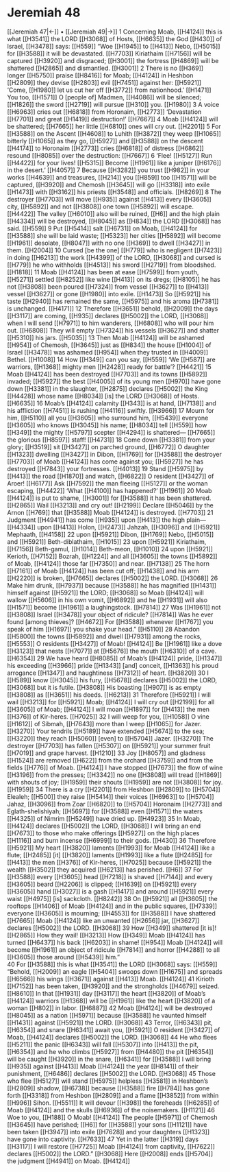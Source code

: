 # Jeremiah 48
[[Jeremiah 47|←]] • [[Jeremiah 49|→]]
1 Concerning Moab, [[H4124]] this is what [[H3541]] the LORD [[H3068]] of Hosts, [[H6635]] the God [[H430]] of Israel, [[H3478]] says: [[H559]] “Woe [[H1945]] to [[H413]] Nebo, [[H5015]] for [[H3588]] it will be devastated. [[H7703]] Kiriathaim [[H7156]] will be captured [[H3920]] and disgraced; [[H3001]] the fortress [[H4869]] will be shattered [[H2865]] and dismantled. [[H3001]] 
2 There is no [[H369]] longer [[H5750]] praise [[H8416]] for Moab; [[H4124]] in Heshbon [[H2809]] they devise [[H2803]] evil [[H7451]] against her: [[H5921]] ‘Come, [[H1980]] let us cut her off [[H3772]] from nationhood.’ [[H1471]] You too, [[H1571]] O [people of] Madmen, [[H4086]] will be silenced; [[H1826]] the sword [[H2719]] will pursue [[H310]] you. [[H1980]] 
3 A voice [[H6963]] cries out [[H6818]] from Horonaim, [[H2773]] ‘Devastation [[H7701]] and great [[H1419]] destruction!’ [[H7667]] 
4 Moab [[H4124]] will be shattered; [[H7665]] her little [[H6810]] ones will cry out. [[H2201]] 
5 For [[H3588]] on the Ascent [[H4608]] to Luhith [[H3872]] they weep [[H1065]] bitterly [[H1065]] as they go, [[H5927]] and [[H3588]] on the descent [[H4174]] to Horonaim [[H2773]] cries [[H6818]] of distress [[H6862]] resound [[H8085]] over the destruction: [[H7667]] 
6 ‘Flee! [[H5127]] Run [[H4422]] for your lives! [[H5315]] Become [[H1961]] like a juniper [[H6176]] in the desert.’ [[H4057]] 
7 Because [[H3282]] you trust [[H982]] in your works [[H4639]] and treasures, [[H214]] you [[H859]] too [[H1571]] will be captured, [[H3920]] and Chemosh [[H3645]] will go [[H3318]] into exile [[H1473]] with [[H3162]] his priests [[H3548]] and officials. [[H8269]] 
8 The destroyer [[H7703]] will move [[H935]] against [[H413]] every [[H3605]] city, [[H5892]] and not [[H3808]] one town [[H5892]] will escape. [[H4422]] The valley [[H6010]] also will be ruined, [[H6]] and the high plain [[H4334]] will be destroyed, [[H8045]] as [[H834]] the LORD [[H3068]] has said. [[H559]] 
9 Put [[H5414]] salt [[H6731]] on Moab, [[H4124]] for [[H3588]] she will be laid waste; [[H5323]] her cities [[H5892]] will become [[H1961]] desolate, [[H8047]] with no one [[H369]] to dwell [[H3427]] in them. [[H2004]] 
10 Cursed [be the one] [[H779]] who is negligent [[H7423]] in doing [[H6213]] the work [[H4399]] of the LORD, [[H3068]] and cursed is [[H779]] he who withholds [[H4513]] his sword [[H2719]] from bloodshed. [[H1818]] 
11 Moab [[H4124]] has been at ease [[H7599]] from youth, [[H5271]] settled [[H8252]] like wine [[H413]] on its dregs; [[H8105]] he has not [[H3808]] been poured [[H7324]] from vessel [[H3627]] to [[H413]] vessel [[H3627]] or gone [[H1980]] into exile. [[H1473]] So [[H5921]] his taste [[H2940]] has remained the same, [[H5975]] and his aroma [[H7381]] is unchanged. [[H4171]] 
12 Therefore [[H3651]] behold, [[H2009]] the days [[H3117]] are coming, [[H935]] declares [[H5002]] the LORD, [[H3068]] when I will send [[H7971]] to him  wanderers, [[H6808]] who will pour him out. [[H6808]] They will empty [[H7324]] his vessels [[H3627]] and shatter [[H5310]] his jars. [[H5035]] 
13 Then Moab [[H4124]] will be ashamed [[H954]] of Chemosh, [[H3645]] just as [[H834]] the house [[H1004]] of Israel [[H3478]] was ashamed [[H954]] when they trusted in [[H4009]] Bethel. [[H1008]] 
14 How [[H349]] can you say, [[H559]] ‘We [[H587]] are warriors, [[H1368]] mighty men [[H2428]] ready for battle’? [[H4421]] 
15 Moab [[H4124]] has been destroyed [[H7703]] and its towns [[H5892]] invaded; [[H5927]] the best [[H4005]] of its young men [[H970]] have gone down [[H3381]] in the slaughter, [[H2875]] declares [[H5002]] the King [[H4428]] whose name [[H8034]] [is] the LORD [[H3068]] of Hosts. [[H6635]] 
16 Moab’s [[H4124]] calamity [[H343]] is at hand, [[H7138]] and his affliction [[H7451]] is rushing [[H4116]] swiftly. [[H3966]] 
17 Mourn for him, [[H5110]] all you [[H3605]] who surround him, [[H5439]] everyone [[H3605]] who knows [[H3045]] his name; [[H8034]] tell [[H559]] how [[H349]] the mighty [[H5797]] scepter [[H4294]] is shattered— [[H7665]] the glorious [[H8597]] staff! [[H4731]] 
18 Come down [[H3381]] from your glory; [[H3519]] sit [[H3427]] on parched ground, [[H6772]] O daughter [[H1323]] dwelling [[H3427]] in Dibon, [[H1769]] for [[H3588]] the destroyer [[H7703]] of Moab [[H4124]] has come against you; [[H5927]] he has destroyed [[H7843]] your fortresses. [[H4013]] 
19 Stand [[H5975]] by [[H413]] the road [[H1870]] and watch, [[H6822]] O resident [[H3427]] of Aroer! [[H6177]] Ask [[H7592]] the man fleeing [[H5127]] or the woman escaping, [[H4422]] ‘What [[H4100]] has happened?’ [[H1961]] 
20 Moab [[H4124]] is put to shame, [[H3001]] for [[H3588]] it has been shattered. [[H2865]] Wail [[H3213]] and cry out! [[H2199]] Declare [[H5046]] by the Arnon [[H769]] that [[H3588]] Moab [[H4124]] is destroyed. [[H7703]] 
21 Judgment [[H4941]] has come [[H935]] upon [[H413]] the high plain— [[H4334]] upon [[H413]] Holon, [[H2473]] Jahzah, [[H3096]] and [[H5921]] Mephaath, [[H4158]] 
22 upon [[H5921]] Dibon, [[H1769]] Nebo, [[H5015]] and [[H5921]] Beth-diblathaim, [[H1015]] 
23 upon [[H5921]] Kiriathaim, [[H7156]] Beth-gamul, [[H1014]] Beth-meon, [[H1010]] 
24 upon [[H5921]] Kerioth, [[H7152]] Bozrah, [[H1224]] and all [[H3605]] the towns [[H5892]] of Moab, [[H4124]] those far [[H7350]] and near. [[H7138]] 
25 The horn [[H7161]] of Moab [[H4124]] has been cut off; [[H1438]] and his arm [[H2220]] is broken, [[H7665]] declares [[H5002]] the LORD. [[H3068]] 
26 Make him drunk, [[H7937]] because [[H3588]] he has magnified [[H1431]] himself against [[H5921]] the LORD; [[H3068]] so Moab [[H4124]] will wallow [[H5606]] in his own vomit, [[H6892]] and he [[H1931]] will also [[H1571]] become [[H1961]] a laughingstock. [[H7814]] 
27 Was [[H1961]] not [[H3808]] Israel [[H3478]] your object of ridicule? [[H7814]] Was he ever found [among thieves]? [[H4672]] For [[H3588]] whenever [[H1767]] you speak of him [[H1697]] you shake your head.” [[H5110]] 
28 Abandon [[H5800]] the towns [[H5892]] and dwell [[H7931]] among the rocks, [[H5553]] O residents [[H3427]] of Moab! [[H4124]] Be [[H1961]] like a dove [[H3123]] that nests [[H7077]] at [[H5676]] the mouth [[H6310]] of a cave. [[H6354]] 
29 We have heard [[H8085]] of Moab’s [[H4124]] pride, [[H1347]] his exceeding [[H3966]] pride [[H1343]] [and] conceit, [[H1363]] his proud arrogance [[H1347]] and haughtiness [[H7312]] of heart. [[H3820]] 
30 I [[H589]] know [[H3045]] his fury, [[H5678]] declares [[H5002]] the LORD, [[H3068]] but it is futile. [[H3808]] His boasting [[H907]] is as empty [[H3808]] as [[H3651]] his deeds. [[H6213]] 
31 Therefore [[H5921]] I will wail [[H3213]] for [[H5921]] Moab; [[H4124]] I will cry out [[H2199]] for all [[H3605]] of Moab; [[H4124]] I will moan [[H1897]] for [[H413]] the men [[H376]] of Kir-heres. [[H7025]] 
32 I will weep for you, [[H1058]] O vine [[H1612]] of Sibmah, [[H7643]] more than I weep [[H1065]] for Jazer. [[H3270]] Your tendrils [[H5189]] have extended [[H5674]] to the sea; [[H3220]] they reach [[H5060]] [even] to [[H5704]] Jazer. [[H3270]] The destroyer [[H7703]] has fallen [[H5307]] on [[H5921]] your summer fruit [[H7019]] and grape harvest. [[H1210]] 
33 Joy [[H8057]] and gladness [[H1524]] are removed [[H622]] from the orchard [[H3759]] and from the fields [[H776]] of Moab. [[H4124]] I have stopped [[H7673]] the flow of wine [[H3196]] from the presses; [[H3342]] no one [[H3808]] will tread [[H1869]] with shouts of joy; [[H1959]] their shouts [[H1959]] are not [[H3808]] for joy. [[H1959]] 
34 There is a cry [[H2201]] from Heshbon [[H2809]] to [[H5704]] Elealeh; [[H500]] they raise [[H5414]] their voices [[H6963]] to [[H5704]] Jahaz, [[H3096]] from Zoar [[H6820]] to [[H5704]] Horonaim [[H2773]] and Eglath-shelishiyah; [[H5697]] for [[H3588]] even [[H1571]] the waters [[H4325]] of Nimrim [[H5249]] have dried up. [[H4923]] 
35 In Moab, [[H4124]] declares [[H5002]] the LORD, [[H3068]] I will bring an end [[H7673]] to those who make offerings [[H5927]] on the high places [[H1116]] and burn incense [[H6999]] to their gods. [[H430]] 
36 Therefore [[H5921]] My heart [[H3820]] laments [[H1993]] for Moab [[H4124]] like a flute; [[H2485]] [it] [[H3820]] laments [[H1993]] like a flute [[H2485]] for [[H413]] the men [[H376]] of Kir-heres, [[H7025]] because [[H5921]] the wealth [[H3502]] they acquired [[H6213]] has perished. [[H6]] 
37 For [[H3588]] every [[H3605]] head [[H7218]] is shaved [[H7144]] and every [[H3605]] beard [[H2206]] is clipped; [[H1639]] on [[H5921]] every [[H3605]] hand [[H3027]] is a gash [[H1417]] and around [[H5921]] every waist [[H4975]] [is] sackcloth. [[H8242]] 
38 On [[H5921]] all [[H3605]] the rooftops [[H1406]] of Moab [[H4124]] and in the public squares, [[H7339]] everyone [[H3605]] is mourning; [[H4553]] for [[H3588]] I have shattered [[H7665]] Moab [[H4124]] like an unwanted [[H2656]] jar, [[H3627]] declares [[H5002]] the LORD. [[H3068]] 
39 How [[H349]] shattered [it is]! [[H2865]] How they wail! [[H3213]] How [[H349]] Moab [[H4124]] has turned [[H6437]] his back [[H6203]] in shame! [[H954]] Moab [[H4124]] will become [[H1961]] an object of ridicule [[H7814]] and horror [[H4288]] to all [[H3605]] those around [[H5439]] him.”  
40 For [[H3588]] this is what [[H3541]] the LORD [[H3068]] says: [[H559]] “Behold, [[H2009]] an eagle [[H5404]] swoops down [[H1675]] and spreads [[H6566]] his wings [[H3671]] against [[H413]] Moab. [[H4124]] 
41 Kirioth [[H7152]] has been taken, [[H3920]] and the strongholds [[H4679]] seized. [[H8610]] In that [[H1931]] day [[H3117]] the heart [[H3820]] of Moab’s [[H4124]] warriors [[H1368]] will be [[H1961]] like the heart [[H3820]] of a woman [[H802]] in labor. [[H6887]] 
42 Moab [[H4124]] will be destroyed [[H8045]] as a nation [[H5971]] because [[H3588]] he vaunted himself [[H1431]] against [[H5921]] the LORD. [[H3068]] 
43 Terror, [[H6343]] pit, [[H6354]] and snare [[H6341]] await you, [[H5921]] O resident [[H3427]] of Moab, [[H4124]] declares [[H5002]] the LORD. [[H3068]] 
44 He who flees [[H5211]] the panic [[H6343]] will fall [[H5307]] into [[H413]] the pit, [[H6354]] and he who climbs [[H5927]] from [[H4480]] the pit [[H6354]] will be caught [[H3920]] in the snare, [[H6341]] for [[H3588]] I will bring [[H935]] against [[H413]] Moab [[H4124]] the year [[H8141]] of their punishment, [[H6486]] declares [[H5002]] the LORD. [[H3068]] 
45 Those who flee [[H5127]] will stand [[H5975]] helpless [[H3581]] in Heshbon’s [[H2809]] shadow, [[H6738]] because [[H3588]] fire [[H784]] has gone forth [[H3318]] from Heshbon [[H2809]] and a flame [[H3852]] from within [[H996]] Sihon. [[H5511]] It will devour [[H398]] the foreheads [[H6285]] of Moab [[H4124]] and the skulls [[H6936]] of the noisemakers. [[H1121]] 
46 Woe to you, [[H188]] O Moab! [[H4124]] The people [[H5971]] of Chemosh [[H3645]] have perished; [[H6]] for [[H3588]] your sons [[H1121]] have been taken [[H3947]] into exile [[H7628]] and your daughters [[H1323]] have gone into captivity. [[H7633]] 
47 Yet in the latter [[H319]] days [[H3117]] I will restore [[H7725]] Moab [[H4124]] from captivity, [[H7622]] declares [[H5002]] the LORD.” [[H3068]] Here [[H2008]] ends [[H5704]] the judgment [[H4941]] on Moab. [[H4124]] 
